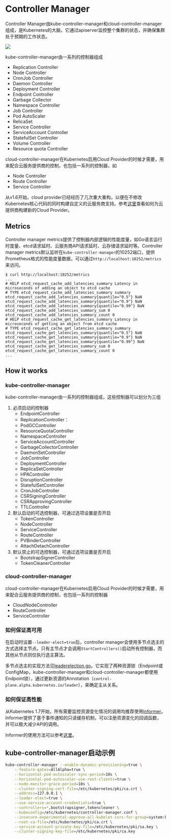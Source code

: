 # Controller Manager

Controller Manager由kube-controller-manager和cloud-controller-manager组成，是Kubernetes的大脑，它通过apiserver监控整个集群的状态，并确保集群处于预期的工作状态。

![](images/post-ccm-arch.png)

kube-controller-manager由一系列的控制器组成

- Replication Controller
- Node Controller
- CronJob Controller
- Daemon Controller
- Deployment Controller
- Endpoint Controller
- Garbage Collector
- Namespace Controller
- Job Controller
- Pod AutoScaler
- RelicaSet
- Service Controller
- ServiceAccount Controller
- StatefulSet Controller
- Volume Controller
- Resource quota Controller

cloud-controller-manager在Kubernetes启用Cloud Provider的时候才需要，用来配合云服务提供商的控制，也包括一系列的控制器，如

- Node Controller
- Route Controller
- Service Controller

从v1.6开始，cloud provider已经经历了几次重大重构，以便在不修改Kubernetes核心代码的同时构建自定义的云服务商支持。参考[这里](../plugins/cloud-provider.md)查看如何为云提供商构建新的Cloud Provider。

## Metrics

Controller manager metrics提供了控制器内部逻辑的性能度量，如Go语言运行时度量、etcd请求延时、云服务商API请求延时、云存储请求延时等。Controller manager metrics默认监听在`kube-controller-manager`的10252端口，提供Prometheus格式的性能度量数据，可以通过`http://localhost:10252/metrics`来访问。

```
$ curl http://localhost:10252/metrics
...
# HELP etcd_request_cache_add_latencies_summary Latency in microseconds of adding an object to etcd cache
# TYPE etcd_request_cache_add_latencies_summary summary
etcd_request_cache_add_latencies_summary{quantile="0.5"} NaN
etcd_request_cache_add_latencies_summary{quantile="0.9"} NaN
etcd_request_cache_add_latencies_summary{quantile="0.99"} NaN
etcd_request_cache_add_latencies_summary_sum 0
etcd_request_cache_add_latencies_summary_count 0
# HELP etcd_request_cache_get_latencies_summary Latency in microseconds of getting an object from etcd cache
# TYPE etcd_request_cache_get_latencies_summary summary
etcd_request_cache_get_latencies_summary{quantile="0.5"} NaN
etcd_request_cache_get_latencies_summary{quantile="0.9"} NaN
etcd_request_cache_get_latencies_summary{quantile="0.99"} NaN
etcd_request_cache_get_latencies_summary_sum 0
etcd_request_cache_get_latencies_summary_count 0
...
```

## How it works

### kube-controller-manager

kube-controller-manager由一系列的控制器组成，这些控制器可以划分为三组

1. 必须启动的控制器
   - EndpointController
   - ReplicationController：
   - PodGCController
   - ResourceQuotaController
   - NamespaceController
   - ServiceAccountController
   - GarbageCollectorController
   - DaemonSetController
   - JobController
   - DeploymentController
   - ReplicaSetController
   - HPAController
   - DisruptionController
   - StatefulSetController
   - CronJobController
   - CSRSigningController
   - CSRApprovingController
   - TTLController
2. 默认启动的可选控制器，可通过选项设置是否开启
   - TokenController
   - NodeController
   - ServiceController
   - RouteController
   - PVBinderController
   - AttachDetachController
3. 默认禁止的可选控制器，可通过选项设置是否开启
   - BootstrapSignerController
   - TokenCleanerController

### cloud-controller-manager

cloud-controller-manager在Kubernetes启用Cloud Provider的时候才需要，用来配合云服务提供商的控制，也包括一系列的控制器

- CloudNodeController
- RouteController
- ServiceController

### 如何保证高可用

在启动时设置`--leader-elect=true`后，controller manager会使用多节点选主的方式选择主节点。只有主节点才会调用`StartControllers()`启动所有控制器，而其他从节点则仅执行选主算法。

多节点选主的实现方法见[leaderelection.go](https://github.com/kubernetes/client-go/blob/master/tools/leaderelection/leaderelection.go)。它实现了两种资源锁（Endpoint或ConfigMap，kube-controller-manager和cloud-controller-manager都使用Endpoint锁），通过更新资源的Annotation（`control-plane.alpha.kubernetes.io/leader`），来确定主从关系。

### 如何保证高性能

从Kubernetes 1.7开始，所有需要监控资源变化情况的调用均推荐使用[Informer](https://github.com/kubernetes/client-go/blob/master/tools/cache/shared_informer.go)。Informer提供了基于事件通知的只读缓存机制，可以注册资源变化的回调函数，并可以极大减少API的调用。

Informer的使用方法可以参考[这里](https://github.com/feiskyer/kubernetes-handbook/blob/master/examples/client/informer/informer.go)。


## kube-controller-manager启动示例

```sh
kube-controller-manager --enable-dynamic-provisioning=true \
    --feature-gates=AllAlpha=true \
    --horizontal-pod-autoscaler-sync-period=10s \
    --horizontal-pod-autoscaler-use-rest-clients=true \
    --node-monitor-grace-period=10s \
    --cluster-signing-cert-file=/etc/kubernetes/pki/ca.crt \
    --address=127.0.0.1 \
    --leader-elect=true \
    --use-service-account-credentials=true \
    --controllers=*,bootstrapsigner,tokencleaner \
    --kubeconfig=/etc/kubernetes/controller-manager.conf \
    --insecure-experimental-approve-all-kubelet-csrs-for-group=system:bootstrappers \
    --root-ca-file=/etc/kubernetes/pki/ca.crt \
    --service-account-private-key-file=/etc/kubernetes/pki/sa.key \
    --cluster-signing-key-file=/etc/kubernetes/pki/ca.key
```
